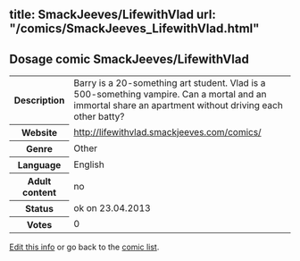 title: SmackJeeves/LifewithVlad
url: "/comics/SmackJeeves_LifewithVlad.html"
---
Dosage comic SmackJeeves/LifewithVlad
-----------------------------------------

<table class="comicinfo">
<tr>
<th>Description</th><td>Barry is a 20-something art student. Vlad is a 500-something vampire. Can a mortal and an immortal share an apartment without driving each other batty?</td>
</tr>
<tr>
<th>Website</th><td><a href="http://lifewithvlad.smackjeeves.com/comics/">http://lifewithvlad.smackjeeves.com/comics/</a></td>
</tr>
<tr>
<th>Genre</th><td>Other</td>
</tr>
<tr>
<th>Language</th><td>English</td>
</tr>
<tr>
<th>Adult content</th><td>no</td>
</tr>
<tr>
<th>Status</th><td>ok on 23.04.2013</td>
</tr>
<tr>
<th>Votes</th><td>0</div></td>
</tr>
</table>

[Edit this info](/comics/SmackJeeves_LifewithVlad_edit.html) or go back to the [comic list](../comic-index.html).
